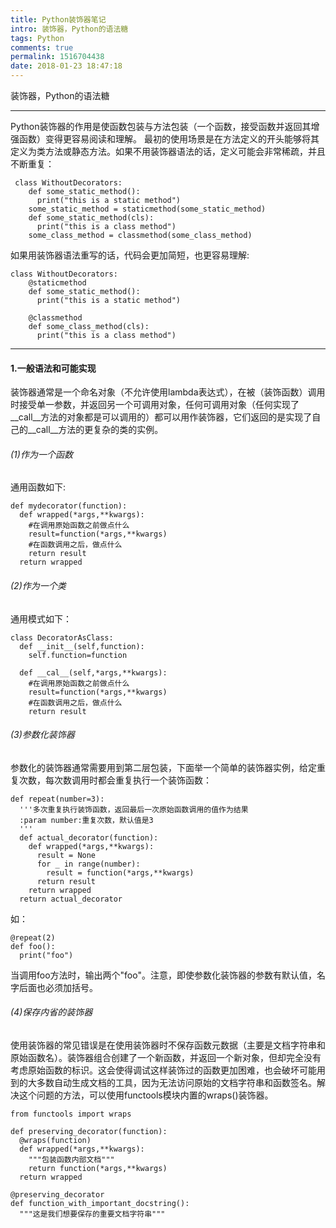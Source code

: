 ```yaml
---
title: Python装饰器笔记
intro: 装饰器，Python的语法糖
tags: Python
comments: true
permalink: 1516704438
date: 2018-01-23 18:47:18
---
```

装饰器，Python的语法糖
<!-- more -->
------
Python装饰器的作用是使函数包装与方法包装（一个函数，接受函数并返回其增强函数）变得更容易阅读和理解。 最初的使用场景是在方法定义的开头能够将其定义为类方法或静态方法。如果不用装饰器语法的话，定义可能会非常稀疏，并且不断重复：
```python3
 class WithoutDecorators:
    def some_static_method():
      print("this is a static method")
    some_static_method = staticmethod(some_static_method)
    def some_static_method(cls):
      print("this is a class method")
    some_class_method = classmethod(some_class_method)
```

如果用装饰器语法重写的话，代码会更加简短，也更容易理解:
```python3
class WithoutDecorators:
    @staticmethod
    def some_static_method():
      print("this is a static method")

    @classmethod
    def some_class_method(cls):
      print("this is a class method")
```
-------------
####   1.一般语法和可能实现

装饰器通常是一个命名对象（不允许使用lambda表达式），在被（装饰函数）调用时接受单一参数，并返回另一个可调用对象，任何可调用对象（任何实现了__call__方法的对象都是可以调用的）都可以用作装饰器，它们返回的是实现了自己的__call__方法的更复杂的类的实例。

######    (1)作为一个函数
通用函数如下:
```python3
def mydecorator(function):
  def wrapped(*args,**kwargs):
    #在调用原始函数之前做点什么
    result=function(*args,**kwargs)
    #在函数调用之后，做点什么
    return result
  return wrapped
```

######    (2)作为一个类
通用模式如下：
```python3
class DecoratorAsClass:
  def __init__(self,function):
    self.function=function

  def __cal__(self,*args,**kwargs):
    #在调用原始函数之前做点什么
    result=function(*args,**kwargs)
    #在函数调用之后，做点什么
    return result
```

######    (3)参数化装饰器
参数化的装饰器通常需要用到第二层包装，下面举一个简单的装饰器实例，给定重复次数，每次数调用时都会重复执行一个装饰函数：
```python3
def repeat(number=3):
  '''多次重复执行装饰函数，返回最后一次原始函数调用的值作为结果
  :param number:重复次数，默认值是3
  '''
  def actual_decorator(function):
    def wrapped(*args,**kwargs):
      result = None
      for _ in range(number):
        result = function(*args,**kwargs)
      return result
    return wrapped
  return actual_decorator
```
如：
```python3
@repeat(2)
def foo():
  print("foo")
```
当调用foo方法时，输出两个"foo"。注意，即使参数化装饰器的参数有默认值，名字后面也必须加括号。

######   (4)保存内省的装饰器
使用装饰器的常见错误是在使用装饰器时不保存函数元数据（主要是文档字符串和原始函数名）。装饰器组合创建了一个新函数，并返回一个新对象，但却完全没有考虑原始函数的标识。这会使得调试这样装饰过的函数更加困难，也会破坏可能用到的大多数自动生成文档的工具，因为无法访问原始的文档字符串和函数签名。解决这个问题的方法，可以使用functools模块内置的wraps()装饰器。
```python3
from functools import wraps

def preserving_decorator(function):
  @wraps(function)
  def wrapped(*args,**kwargs):
    """包装函数内部文档"""
    return function(*args,**kwargs)
  return wrapped

@preserving_decorator
def function_with_important_docstring():
  """这是我们想要保存的重要文档字符串"""
```
